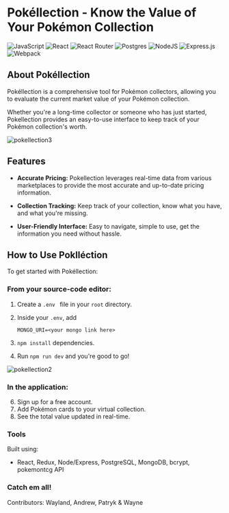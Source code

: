 # Pokéllection - Know the Value of Your Pokémon Collection

![JavaScript](https://img.shields.io/badge/javascript-%23323330.svg?style=for-the-badge&logo=javascript&logoColor=%23F7DF1E)
![React](https://img.shields.io/badge/react-%2320232a.svg?style=for-the-badge&logo=react&logoColor=%2361DAFB)
![React Router](https://img.shields.io/badge/React_Router-CA4245?style=for-the-badge&logo=react-router&logoColor=white)
![Postgres](https://img.shields.io/badge/postgres-%23316192.svg?style=for-the-badge&logo=postgresql&logoColor=white)
![NodeJS](https://img.shields.io/badge/node.js-6DA55F?style=for-the-badge&logo=node.js&logoColor=white)
![Express.js](https://img.shields.io/badge/express.js-%23404d59.svg?style=for-the-badge&logo=express&logoColor=%2361DAFB)
![Webpack](https://img.shields.io/badge/webpack-%238DD6F9.svg?style=for-the-badge&logo=webpack&logoColor=black)

## About Pokéllection

Pokéllection is a comprehensive tool for Pokémon collectors, allowing you to evaluate the current market value of your Pokémon collection. 

Whether you're a long-time collector or someone who has just started, Pokellection provides an easy-to-use interface to keep track of your Pokémon collection's worth.

![pokellection3](https://github.com/pokeTradr/pokellection/assets/103064256/8306b090-3e58-4bd7-a73b-94edb2b3422f)

## Features

- **Accurate Pricing:** Pokellection leverages real-time data from various marketplaces to provide the most accurate and up-to-date pricing information.
  
- **Collection Tracking:** Keep track of your collection, know what you have, and what you're missing.

- **User-Friendly Interface:** Easy to navigate, simple to use, get the information you need without hassle.

## How to Use Poklléction

To get started with Pokéllection:

### From your source-code editor:
1. Create a ```.env ``` file in your ```root``` directory.
2. Inside your ```.env```, add 

    ```MONGO_URI=<your mongo link here>```
3. ``` npm install ``` dependencies.
4. Run ``` npm run dev ``` and you're good to go!

![pokellection2](https://github.com/pokeTradr/pokellection/assets/103064256/b363d7b5-8241-421d-803b-e4b44a62487b)

### In the application:
6. Sign up for a free account.
7. Add Pokémon cards to your virtual collection.
8. See the total value updated in real-time.
### Tools

Built using:

- React, Redux, Node/Express, PostgreSQL, MongoDB, bcrypt, pokemontcg API

### Catch em all!

Contributors: Wayland, Andrew, Patryk & Wayne
